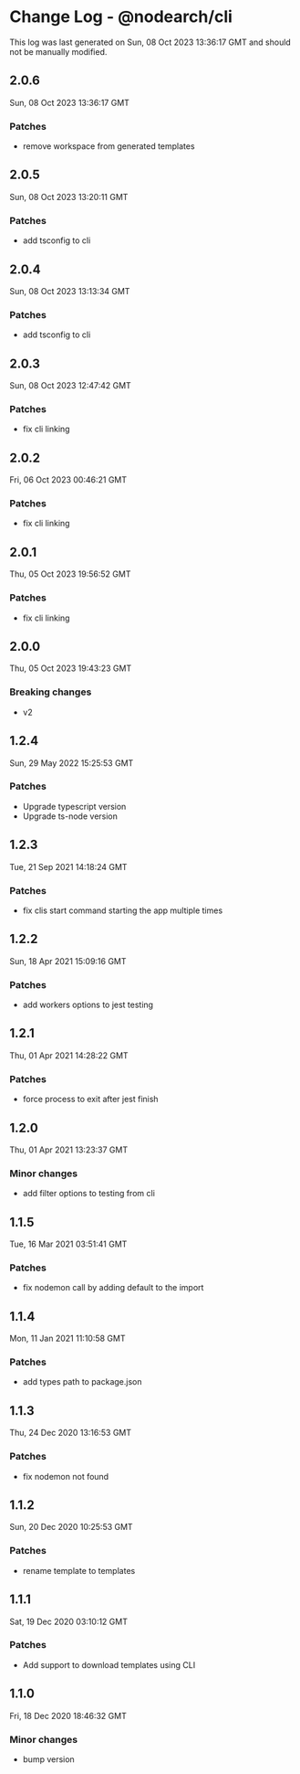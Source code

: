 # Change Log - @nodearch/cli

This log was last generated on Sun, 08 Oct 2023 13:36:17 GMT and should not be manually modified.

## 2.0.6
Sun, 08 Oct 2023 13:36:17 GMT

### Patches

- remove workspace from generated templates

## 2.0.5
Sun, 08 Oct 2023 13:20:11 GMT

### Patches

- add tsconfig to cli

## 2.0.4
Sun, 08 Oct 2023 13:13:34 GMT

### Patches

- add tsconfig to cli

## 2.0.3
Sun, 08 Oct 2023 12:47:42 GMT

### Patches

- fix cli linking

## 2.0.2
Fri, 06 Oct 2023 00:46:21 GMT

### Patches

- fix cli linking

## 2.0.1
Thu, 05 Oct 2023 19:56:52 GMT

### Patches

- fix cli linking

## 2.0.0
Thu, 05 Oct 2023 19:43:23 GMT

### Breaking changes

- v2

## 1.2.4
Sun, 29 May 2022 15:25:53 GMT

### Patches

- Upgrade typescript version
- Upgrade ts-node version

## 1.2.3
Tue, 21 Sep 2021 14:18:24 GMT

### Patches

- fix clis start command starting the app multiple times

## 1.2.2
Sun, 18 Apr 2021 15:09:16 GMT

### Patches

- add workers options to jest testing

## 1.2.1
Thu, 01 Apr 2021 14:28:22 GMT

### Patches

- force process to exit after jest finish

## 1.2.0
Thu, 01 Apr 2021 13:23:37 GMT

### Minor changes

- add filter options to testing from cli

## 1.1.5
Tue, 16 Mar 2021 03:51:41 GMT

### Patches

- fix nodemon call by adding default to the import

## 1.1.4
Mon, 11 Jan 2021 11:10:58 GMT

### Patches

- add types path to package.json

## 1.1.3
Thu, 24 Dec 2020 13:16:53 GMT

### Patches

- fix nodemon not found

## 1.1.2
Sun, 20 Dec 2020 10:25:53 GMT

### Patches

- rename template to templates

## 1.1.1
Sat, 19 Dec 2020 03:10:12 GMT

### Patches

- Add support to download templates using CLI

## 1.1.0
Fri, 18 Dec 2020 18:46:32 GMT

### Minor changes

- bump version

